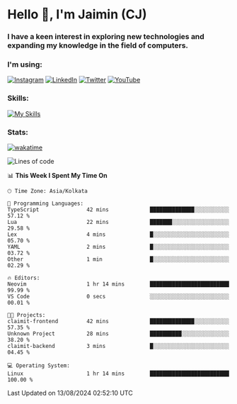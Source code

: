 <h1>Hello 👋, I'm Jaimin (CJ)</h1>
<h3>I have a keen interest in exploring new technologies and expanding my knowledge in the field of computers.</h3>

<h3 align="left"> I'm using: </h3>

[![Instagram](https://img.shields.io/badge/Instagram-%23E4405F.svg?style=for-the-badge&logo=Instagram&logoColor=white)](https://instagram.com/jaimin_chovatia) [![LinkedIn](https://img.shields.io/badge/linkedin-%230077B5.svg?style=for-the-badge&logo=linkedin&logoColor=white)](https://www.linkedin.com/in/jaimin-chovatia-691b8b29a) [![Twitter](https://img.shields.io/badge/Twitter-%231DA1F2.svg?style=for-the-badge&logo=Twitter&logoColor=white)](https://twitter.com/jaimin_chovatia) [![YouTube](https://img.shields.io/badge/YouTube-%23FF0000.svg?style=for-the-badge&logo=YouTube&logoColor=white)](https://youtube.com/@cjcreations5172) 

**<h3 align="left">Skills:</h3>**

[![My Skills](https://skillicons.dev/icons?i=ts,js,java,py,react,nextjs,nodejs,postgres,mongodb,git)](https://skillicons.dev)

<!---
 **<h3 align="left">🏆 Achievements:</h3>**
 [![An image of @jaimin25's Holopin badges, which is a link to view their full Holopin profile](https://holopin.me/jaimin25)](https://holopin.io/@jaimin25)
-->

**<h3 align="left">Stats:</h3>**

[![wakatime](https://wakatime.com/badge/user/b2a7cf30-099b-4a62-be11-c3b7dc700323.svg)](https://wakatime.com/@b2a7cf30-099b-4a62-be11-c3b7dc700323)

<!--START_SECTION:waka-->
![Lines of code](https://img.shields.io/badge/From%20Hello%20World%20I%27ve%20Written-927.7%20thousand%20lines%20of%20code-blue)

📊 **This Week I Spent My Time On** 

```text
🕑︎ Time Zone: Asia/Kolkata

💬 Programming Languages: 
TypeScript               42 mins             ██████████████░░░░░░░░░░░   57.12 % 
Lua                      22 mins             ███████░░░░░░░░░░░░░░░░░░   29.58 % 
Lex                      4 mins              █░░░░░░░░░░░░░░░░░░░░░░░░   05.70 % 
YAML                     2 mins              █░░░░░░░░░░░░░░░░░░░░░░░░   03.72 % 
Other                    1 min               █░░░░░░░░░░░░░░░░░░░░░░░░   02.29 % 

🔥 Editors: 
Neovim                   1 hr 14 mins        █████████████████████████   99.99 % 
VS Code                  0 secs              ░░░░░░░░░░░░░░░░░░░░░░░░░   00.01 % 

🐱‍💻 Projects: 
claimit-frontend         42 mins             ██████████████░░░░░░░░░░░   57.35 % 
Unknown Project          28 mins             ██████████░░░░░░░░░░░░░░░   38.20 % 
claimit-backend          3 mins              █░░░░░░░░░░░░░░░░░░░░░░░░   04.45 % 

💻 Operating System: 
Linux                    1 hr 14 mins        █████████████████████████   100.00 % 
```


 Last Updated on 13/08/2024 02:52:10 UTC
<!--END_SECTION:waka-->
